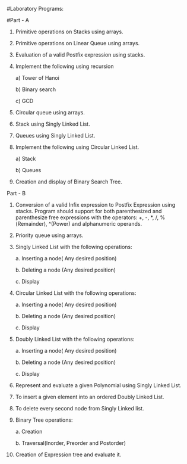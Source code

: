 #Laboratory Programs:

#Part - A
  1. Primitive operations on Stacks using arrays.
  2. Primitive operations on Linear Queue using arrays.
  3. Evaluation of a valid Postfix expression using stacks.
  4. Implement the following using recursion

      a) Tower of Hanoi

      b) Binary search

      c) GCD
  5. Circular queue using arrays.
  6. Stack using Singly Linked List.
  7. Queues using Singly Linked List.
  8. Implement the following using Circular Linked List.

      a) Stack

      b) Queues
  9. Creation and display of Binary Search Tree.


Part - B
  1. Conversion of a valid Infix expression to Postfix Expression using stacks. Program should support for both parenthesized and parenthesize free expressions with the operators: +, -, *, /, %(Remainder), ^(Power) and alphanumeric operands.
  2. Priority queue using arrays. 
  3. Singly Linked List with the following operations:

      a. Inserting a node( Any desired position)

      b. Deleting a node (Any desired position)

      c. Display
 
  4. Circular Linked List with the following operations:

      a. Inserting a node( Any desired position)

      b. Deleting a node (Any desired position)

      c. Display 
  5. Doubly Linked List with the following operations:

      a. Inserting a node( Any desired position)

      b. Deleting a node (Any desired position)

      c. Display
 
  6. Represent and evaluate a given Polynomial using Singly Linked List.
  7. To insert a given element into an ordered Doubly Linked List.
  8. To delete every second node from Singly Linked list.
  9. Binary Tree operations:

      a. Creation

      b. Traversal(Inorder, Preorder and Postorder)

  10. Creation of Expression tree and evaluate it.

